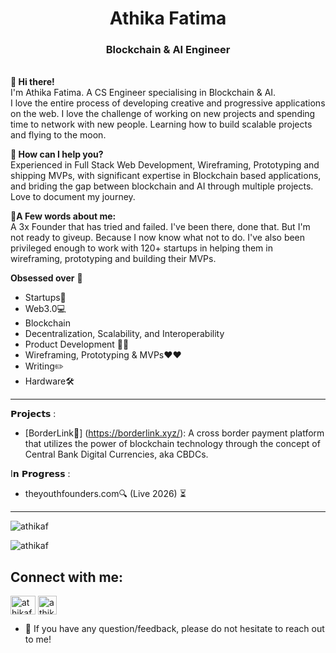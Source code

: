 <h1 align="center">Athika Fatima </h1>
<h3 align="center">Blockchain & AI Engineer</h3>

<br> **📌 Hi there!**<br>
I'm Athika Fatima. A CS Engineer specialising in Blockchain & AI. <br> I love the entire process of developing creative and progressive applications on the web. I love the challenge of working on new projects and spending time to network with new people. Learning how to build scalable projects and flying to the moon. <br>

**📌 How can I help you?**<br>
Experienced in Full Stack Web Development, Wireframing, Prototyping and shipping MVPs, with significant expertise in Blockchain based applications, and briding the gap between blockchain and AI through multiple projects. Love to document my journey.<br>

**📌A Few words about me:**<br>
A 3x Founder that has tried and failed. I've been there, done that. But I'm not ready to giveup. Because I now know what not to do. I've also been privileged enough to work with 120+ startups in helping them in wireframing, prototyping and building their MVPs.<br>


**Obsessed over** 🤩<br>

- Startups🚀
- Web3.0💻
- Blockchain
- Decentralization, Scalability, and Interoperability
- Product Development 🧑‍💻
- Wireframing, Prototyping & MVPs❤️❤️
- Writing✏️
- Hardware🛠

<hr />

𝗣𝗿𝗼𝗷𝗲𝗰𝘁𝘀 : <br>


- [BorderLink🚀] (https://borderlink.xyz/): A cross border payment platform that utilizes the power of blockchain technology through the concept of Central Bank Digital Currencies, aka CBDCs.


I𝗻 𝗣𝗿𝗼𝗴𝗿𝗲𝘀𝘀 : <br>

- theyouthfounders.com🔍 (Live 2026) ⏳

<hr />





<p> <img align="center" src="https://githubreadme-stats-three.vercel.app/api?username=athikaf&show_icons=true&locale=en" alt="athikaf" /> </p>

<p> <img align="center" src="https://github-readme-streak-stats.herokuapp.com/?user=athikaf&" alt="athikaf" /> </p>

<h2 align="left">Connect with me:</h2>
<p align="left">
<a href="https://twitter.com/athikafz" target="blank"><img align="center" src="https://raw.githubusercontent.com/rahuldkjain/github-profile-readme-generator/master/src/images/icons/Social/twitter.svg" alt="athikafz" height="30" width="40" /></a>
<a href="https://www.linkedin.com/in/athika-fatima-1a59121aa/" target="blank"><img align="center" src="https://raw.githubusercontent.com/suhailroushan/suhailroushan/main/linkedin.png" alt="athikafatima" height="30" width="30" /></a>
</p>

- 💬 If you have any question/feedback, please do not hesitate to reach out to me!
